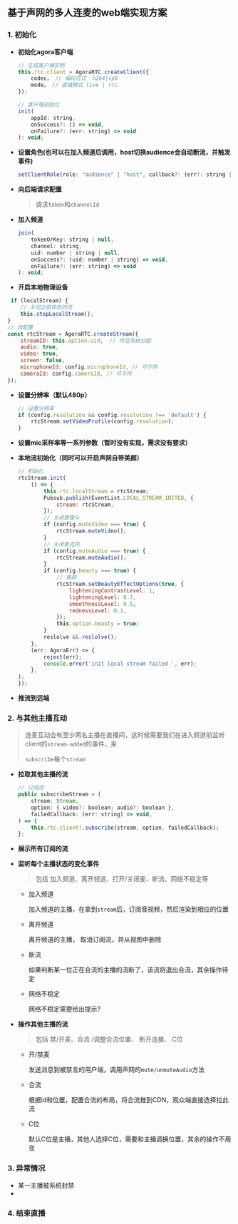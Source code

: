## 基于声网的多人连麦的web端实现方案

### 1. 初始化

- **初始化agora客户端**

  ```javascript
  // 生成客户端实例
  this.rtc.client = AgoraRTC.createClient({
      codec， // 编码方式  h264|vp8
      mode， // 直播模式 live | rtc
  });
  
  // 客户端初始化
  init(
      appId: string,
      onSuccess?: () => void,
      onFailure?: (err: string) => void
  ): void;
  ```

- **设置角色(也可以在加入频道后调用，host切换audience会自动断流，并触发事件)**

  ```javascript
  setClientRole(role: "audience" | "host", callback?: (err?: string | null) => void): void;
  ```

- **向后端请求配置**

  > 请求`token`和`channelId`

- **加入频道**

  ```javascript
  join(
      tokenOrKey: string | null,
      channel: string,
      uid: number | string | null,
      onSuccess?: (uid: number | string) => void,
      onFailure?: (err: string) => void
  ): void;
  ```

-  **开启本地物理设备**

  ```javascript
   if (localStream) {
      // 关闭之前存在的流
      this.stopLocalStream();
  }
  // 流配置
  const rtcStream = AgoraRTC.createStream({
      streamID: this.option.uid,  // 传空系统分配
      audio: true,
      video: true,
      screen: false,
      microphoneId: config.microphoneId, // 可不传
      cameraId: config.cameraId, // 可不传
  });
  ```

- **设置分辨率（默认480p）**

  ```javascript
  // 设置分辨率
  if (config.resolution && config.resolution !== 'default') {
      rtcStream.setVideoProfile(config.resolution);
  }
  ```

- **设置mic采样率等一系列参数（暂时没有实现，需求没有要求）**

- **本地流初始化（同时可以开启声网自带美颜）**

  ```javascript
  // 初始化
  rtcStream.init(
      () => {
          this.rtc.localStream = rtcStream;
          Pubsub.publish(EventList.LOCAL_STREAM_INITED, {
              stream: rtcStream,
          });
          // 关闭摄像头
          if (config.muteVideo === true) {
              rtcStream.muteVideo();
          }
          // 关闭麦克风
          if (config.muteAudio === true) {
              rtcStream.muteAudio();
          }
          if (config.beauty === true) {
              // 美颜
              rtcStream.setBeautyEffectOptions(true, {
                  lighteningContrastLevel: 1,
                  lighteningLevel: 0.7,
                  smoothnessLevel: 0.5,
                  rednessLevel: 0.1,
              });
              this.option.beauty = true;
          }
          reslolve && reslolve();
      },
      (err: AgoraErr) => {
          reject(err);
          console.error('init local stream failed ', err);
      },
  );
  });
  ```

- **推流到远端**

### 2. 与其他主播互动

> 连麦互动会有至少两名主播在直播间，这时候需要我们在进入频道前监听client的`stream-added`的事件，来
>
> `subscribe`每个`stream`

- **拉取其他主播的流**

  ```javascript
  // 订阅流
  public subscribeStream = (
      stream: Stream,
      option: { video?: boolean; audio?: boolean },
      failedCallback: (err: string) => void,
  ) => {
      this.rtc.client!.subscribe(stream, option, failedCallback);
  };
  ```

-  **展示所有订阅的流**

- **监听每个主播状态的变化事件**

  > 包括 加入频道、离开频道、打开/关闭麦、断流、网络不稳定等

  - 加入频道

    加入频道的主播，在拿到`stream`后，订阅音视频，然后渲染到相应的位置

  - 离开频道

    离开频道的主播， 取消订阅流，并从视图中删除

  - 断流

    如果判断某一位正在合流的主播的流断了，该流将退出合流，其余操作待定

  - 网络不稳定

    网络不稳定需要给出提示? 

- **操作其他主播的流**

  > 包括 禁/开麦、合流 /调整合流位置、 断开连接、 C位

  - 开/禁麦

    发送消息到被禁言的用户端，调用声网的`mute/unmuteAudio`方法

  - 合流

    根据id和位置，配置合流的布局，将合流推到CDN，观众端直接选择拉此流

  - C位

    默认C位是主播，其他人选择C位，需要和主播调换位置，其余的操作不用变

### 3. 异常情况

 -  某一主播被系统封禁
 -  

### 4. 结束直播

